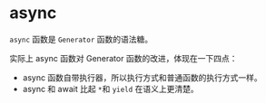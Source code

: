 # async

`async` 函数是 `Generator` 函数的语法糖。

实际上 async 函数对 Generator 函数的改进，体现在一下四点：

* async 函数自带执行器，所以执行方式和普通函数的执行方式一样。
* async 和 await 比起 `*`和 `yield` 在语义上更清楚。



